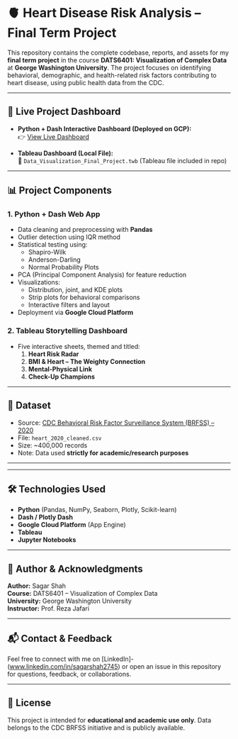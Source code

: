 # 🫀 Heart Disease Risk Analysis – Final Term Project

This repository contains the complete codebase, reports, and assets for my **final term project** in the course **DATS6401: Visualization of Complex Data** at **George Washington University**. The project focuses on identifying behavioral, demographic, and health-related risk factors contributing to heart disease, using public health data from the CDC.

---

## 🔗 Live Project Dashboard

- **Python + Dash Interactive Dashboard (Deployed on GCP):**  
  👉 [View Live Dashboard](https://dashapp-605581485690.southamerica-west1.run.app/)

- **Tableau Dashboard (Local File):**  
  📄 `Data_Visualization_Final_Project.twb` (Tableau file included in repo)

---

## 📊 Project Components

### 1. Python + Dash Web App
- Data cleaning and preprocessing with **Pandas**
- Outlier detection using IQR method
- Statistical testing using:
  - Shapiro-Wilk
  - Anderson-Darling
  - Normal Probability Plots
- PCA (Principal Component Analysis) for feature reduction
- Visualizations:
  - Distribution, joint, and KDE plots
  - Strip plots for behavioral comparisons
  - Interactive filters and layout
- Deployment via **Google Cloud Platform**

### 2. Tableau Storytelling Dashboard
- Five interactive sheets, themed and titled:
  1. **Heart Risk Radar**
  2. **BMI & Heart – The Weighty Connection**
  3. **Mental-Physical Link**
  4. **Check-Up Champions**

---

## 📂 Dataset

- Source: [CDC Behavioral Risk Factor Surveillance System (BRFSS) – 2020](https://www.cdc.gov/brfss/index.html)
- File: `heart_2020_cleaned.csv`
- Size: ~400,000 records
- Note: Data used **strictly for academic/research purposes**

---


---

## 🛠️ Technologies Used

- **Python** (Pandas, NumPy, Seaborn, Plotly, Scikit-learn)
- **Dash / Plotly Dash**
- **Google Cloud Platform** (App Engine)
- **Tableau**
- **Jupyter Notebooks**

---

## 🧠 Author & Acknowledgments

**Author:** Sagar Shah  
**Course:** DATS6401 – Visualization of Complex Data  
**University:** George Washington University  
**Instructor:** Prof. Reza Jafari

---

## 📬 Contact & Feedback

Feel free to connect with me on [LinkedIn]- (www.linkedin.com/in/sagarshah2745) or open an issue in this repository for questions, feedback, or collaborations.

---

## 📌 License

This project is intended for **educational and academic use only**. Data belongs to the CDC BRFSS initiative and is publicly available.



